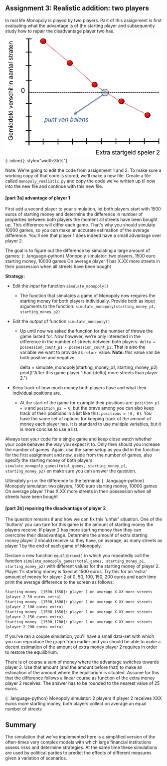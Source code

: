## Assignment 3: Realistic addition: two players

In real life Monopoly is played by two players. Part of this assignment is first evaluating what the advantage is of the starting player and subsequently study how to repair the disadvantage player two has.
 
![](Balans.png){:.inline}{: style="width:35%"}

Note: We're going to edit the code from assignment 1 and 2. To make sure a working copy of that code is stored, we'll make a new file. Create a file called `monopoly_realistic.py` and copy the code we've written up til now into the new file and continue with this new file.

#### [part 3a] advantage of player 1

First add a second player to your simulation, let both players start with 1500 euros of starting money and determine the difference in number of properties between both players the moment all streets have been bought up. This difference will differ each game. That's why you should simulate 10000 games, so you can make an accurate estimation of the average difference. You'll see that player 1 does indeed have a small advantage over player 2.

The goal is to figure out the difference by simulating a large amount of games:
{: .language-python}
	Monopoly simulator: two players, 1500 euro starting money, 10000 games
    On average player 1 has X.XX more streets in their possession when all streets have been bought


**Strategy:**

  * Edit the *input* for function `simulate_monopoly()`
      - The function that simulates a game of Monopoly now requires the starting money for both players individually. Provide both as input arguments to the function:
      `simulate_monopoly(starting_money_p1, starting_money_p2)`

  * Edit the *output* of function `simulate_monopoly()`

    - Up until now we asked the function for the number of throws the game lasted for. Now however, we're only interested in the difference in the number of streets between both players: `delta = possession_count_p1 - possession_count_p2`. That is also the variable we want to provide as `return` value. **Note:** this value van be both positive and negative.

      delta = simulate_monopoly(starting_money_p1, starting_money_p2)
      print(f"After this game player 1 had {delta} more streets than player 2.")

  * Keep track of how much money both players have and what their individual positions are.

    * At the start of the game for example their positions are: `position_p1 = 0` and `position_p2 = 0`, but the brave among you can also keep track of their positions in a list like this: `positions = [0, 0]`. You have the same set of options for keeping track of the amount of money each player has. It is standard to use multiple variables, but it is more concise to use a list.

Always test your code for a single game and keep close watch whether your code behaves the way you expect it to. Only then should you increase the number of games. Again, use the same setup as you did in the function for the first assignment and now, aside from the number of games, also specify the starting money of both players: `simulate_monopoly_games(total_games, starting_money_p1, starting_money_p2)` en make sure you can answer the question.

Ultimately `print` the difference to the terminal:
{: .language-python}
  Monopoly simulator: two players, 1500 euro starting money, 10000 games
    On average player 1 has X.XX more streets in their possession when all streets have been bought

#### [part 3b] repairing the disadvantage of player 2

The question remains if and how we can fix this 'unfair' situation. One of the 'buttons' you can turn for this game is the amount of starting money the players receive. If player 2 has more starting money than they can overcome their disadvantage. Determine the amount of extra starting money player 2 should receive so they have, on average, as many streets as player 1 by the end of each game of Monopoly.

Declare a new function `equilibrium()` in which you repeatedly call the function `simulate_monopoly_games(total_games, starting_money_p1, starting_money_p2)` with different values for the starting money of player 2. Player 1's starting money is fixed at 1500 euros. Try this for an 'extra' amount of money for player 2 of 0, 50, 100, 150, 200 euros and each time print the average difference to the screen as follows:

    Starting money  [1500,1550]: player 1 on average X.XX more streets (player 2 50 euros extra)
    Starting money  [1500,1600]: player 1 on average X.XX more streets (player 2 100 euros extra)
    Starting money  [1500,1650]: player 1 on average X.XX more streets (player 2 150 euros extra)
    Starting money  [1500,1700]: player 1 on average X.XX more streets (player 2 200 euros extra)

If you've ran a couple simulation, you'll have a small data-set with which you can reproduce the graph from earlier and you should be able to make a decent estimation of the amount of extra money player 2 requires in order to restore the equilibrium.

There is of course a sum of money where the advantage switches towards player 2. Use that amount (and the amount before that) to make an estimation of the amount where the equilibrium is situated. Assume for this that the difference follows a linear course as function of the extra money player 2 receives. The answer has to be rounded to the nearest value of 25 euros.

{: .language-python}
	Monopoly simulator: 2 players
    If player 2 receives XXX euros more starting money, both players collect on average an equal number of streets


## Summary

The simulation that we've implemented here is a simplified version of the often-times very complex models with which large financial institutions assess risks and determine strategies. At the same time these simulations are used by political parties to predict the effects of different measures given a variation of scenarios.




